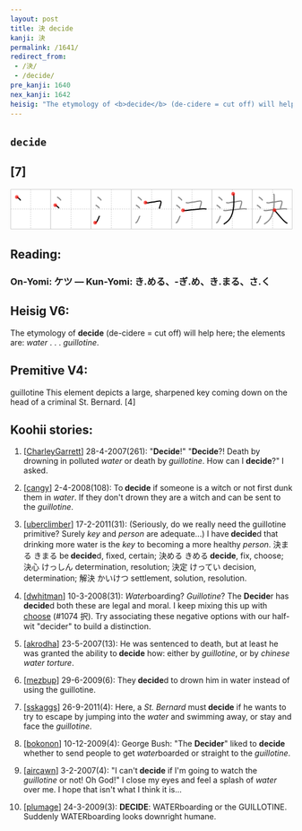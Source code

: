 ```yaml
---
layout: post
title: 決 decide
kanji: 決
permalink: /1641/
redirect_from:
 - /決/
 - /decide/
pre_kanji: 1640
nex_kanji: 1642
heisig: "The etymology of <b>decide</b> (de-cidere = cut off) will help here; the elements are: <i>water</i> . . . <i>guillotine</i>. guillotine This element depicts a large, sharpened key coming down on the head of a criminal St. Bernard. [4]"
---
```


## `decide`

## [7]

<div class="stroke"><img src="../images/E6B1BA.png" /></div>

## Reading:

### On-Yomi: ケツ &mdash; Kun-Yomi: き.める、-ぎ.め、き.まる、さ.く

## Heisig V6:

The etymology of <b>decide</b> (de-cidere = cut off) will help here; the elements are: <i>water</i> . . . <i>guillotine</i>.

## Premitive V4:

guillotine This element depicts a large, sharpened key coming down on the head of a criminal St. Bernard. [4]

## Koohii stories:

1) [<a href="http://kanji.koohii.com/profile/CharleyGarrett">CharleyGarrett</a>] 28-4-2007(261): &quot;<strong>Decide</strong>!&quot; &quot;<strong>Decide</strong>?! Death by drowning in polluted <em>water</em> or death by <em>guillotine</em>. How can I <strong>decide</strong>?&quot; I asked.

2) [<a href="http://kanji.koohii.com/profile/cangy">cangy</a>] 2-4-2008(108): To<strong> decide</strong> if someone is a witch or not first dunk them in <em>water</em>. If they don&#039;t drown they are a witch and can be sent to the <em>guillotine</em>.

3) [<a href="http://kanji.koohii.com/profile/uberclimber">uberclimber</a>] 17-2-2011(31): (Seriously, do we really need the guillotine primitive? Surely <em>key</em> and <em>person</em> are adequate...) I have<strong> decide</strong>d that drinking more water is the <em>key</em> to becoming a more healthy <em>person</em>. 決まる きまる be<strong> decide</strong>d, fixed, certain; 決める きめる<strong> decide</strong>, fix, choose; 決心 けっしん determination, resolution; 決定 けってい decision, determination; 解決 かいけつ settlement, solution, resolution.

4) [<a href="http://kanji.koohii.com/profile/dwhitman">dwhitman</a>] 10-3-2008(31): <em>Water</em>boarding? <em>Guillotine</em>? The <strong>Decide</strong>r has<strong> decide</strong>d both these are legal and moral. I keep mixing this up with <a href="../1074">choose</a> (#1074 択). Try associating these negative options with our half-wit &quot;decider&quot; to build a distinction.

5) [<a href="http://kanji.koohii.com/profile/akrodha">akrodha</a>] 23-5-2007(13): He was sentenced to death, but at least he was granted the ability to<strong> decide</strong> how: either by <em>guillotine</em>, or by <em>chinese water torture</em>.

6) [<a href="http://kanji.koohii.com/profile/mezbup">mezbup</a>] 29-6-2009(6): They<strong> decide</strong>d to drown him in water instead of using the guillotine.

7) [<a href="http://kanji.koohii.com/profile/sskaggs">sskaggs</a>] 26-9-2011(4): Here, a <em>St. Bernard</em> must<strong> decide</strong> if he wants to try to escape by jumping into the <em>water</em> and swimming away, or stay and face the <em>guillotine</em>.

8) [<a href="http://kanji.koohii.com/profile/bokonon">bokonon</a>] 10-12-2009(4): George Bush: &quot;The <strong>Decider</strong>&quot; liked to <strong>decide</strong> whether to send people to get <em>water</em>boarded or straight to the <em>guillotine</em>.

9) [<a href="http://kanji.koohii.com/profile/aircawn">aircawn</a>] 3-2-2007(4): &quot;I can&#039;t<strong> decide</strong> if I&#039;m going to watch the <em>guillotine</em> or not! Oh God!&quot; I close my eyes and feel a splash of <em>water</em> over me. I hope that isn&#039;t what I think it is...

10) [<a href="http://kanji.koohii.com/profile/plumage">plumage</a>] 24-3-2009(3): <strong>DECIDE</strong>: WATERboarding or the GUILLOTINE. Suddenly WATERboarding looks downright humane.
